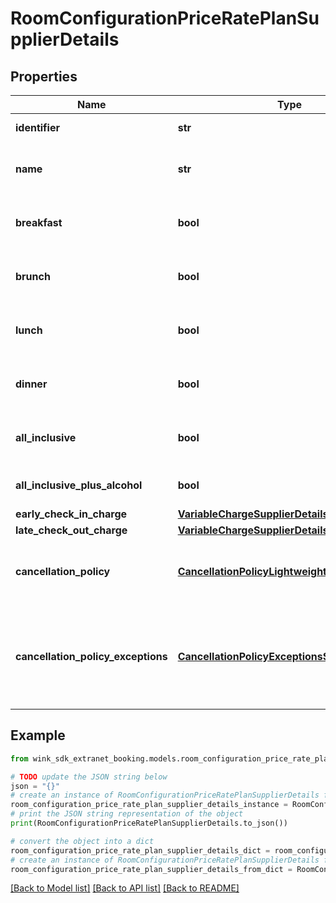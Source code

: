 # RoomConfigurationPriceRatePlanSupplierDetails


## Properties

Name | Type | Description | Notes
------------ | ------------- | ------------- | -------------
**identifier** | **str** | Rate plan identifier | 
**name** | **str** | Provides the name of the rate plan. | 
**breakfast** | **bool** | When true, indicates breakfast is included. | [default to False]
**brunch** | **bool** | When true, indicates brunch is included. | [default to False]
**lunch** | **bool** | When true, indicates lunch is included. | [default to False]
**dinner** | **bool** | When true, indicates dinner is included. | [default to False]
**all_inclusive** | **bool** | Everything included except alcohol | [default to False]
**all_inclusive_plus_alcohol** | **bool** | Everything included with alcohol | [default to False]
**early_check_in_charge** | [**VariableChargeSupplierDetails**](VariableChargeSupplierDetails.md) |  | [optional] 
**late_check_out_charge** | [**VariableChargeSupplierDetails**](VariableChargeSupplierDetails.md) |  | [optional] 
**cancellation_policy** | [**CancellationPolicyLightweightSupplierDetails**](CancellationPolicyLightweightSupplierDetails.md) | The cancellation policy for this rate plan. | [optional] 
**cancellation_policy_exceptions** | [**CancellationPolicyExceptionsSupplierDetails**](CancellationPolicyExceptionsSupplierDetails.md) | Allows a property to dynamically use another cancellation policy for a specific date range | [optional] 

## Example

```python
from wink_sdk_extranet_booking.models.room_configuration_price_rate_plan_supplier_details import RoomConfigurationPriceRatePlanSupplierDetails

# TODO update the JSON string below
json = "{}"
# create an instance of RoomConfigurationPriceRatePlanSupplierDetails from a JSON string
room_configuration_price_rate_plan_supplier_details_instance = RoomConfigurationPriceRatePlanSupplierDetails.from_json(json)
# print the JSON string representation of the object
print(RoomConfigurationPriceRatePlanSupplierDetails.to_json())

# convert the object into a dict
room_configuration_price_rate_plan_supplier_details_dict = room_configuration_price_rate_plan_supplier_details_instance.to_dict()
# create an instance of RoomConfigurationPriceRatePlanSupplierDetails from a dict
room_configuration_price_rate_plan_supplier_details_from_dict = RoomConfigurationPriceRatePlanSupplierDetails.from_dict(room_configuration_price_rate_plan_supplier_details_dict)
```
[[Back to Model list]](../README.md#documentation-for-models) [[Back to API list]](../README.md#documentation-for-api-endpoints) [[Back to README]](../README.md)


